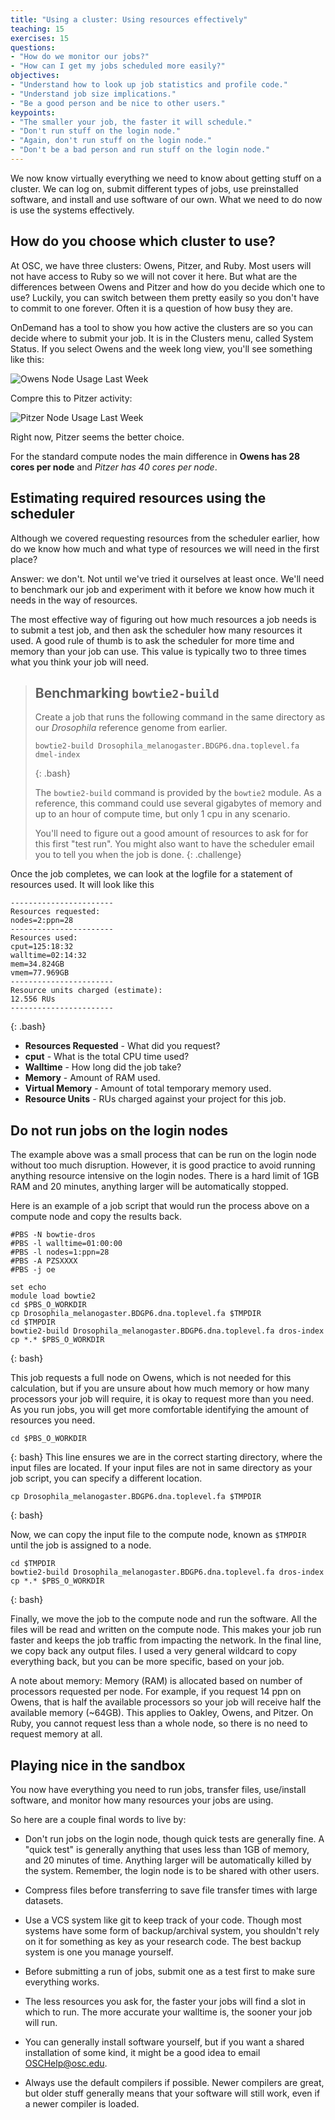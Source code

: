 ```yaml
---
title: "Using a cluster: Using resources effectively"
teaching: 15
exercises: 15
questions:
- "How do we monitor our jobs?"
- "How can I get my jobs scheduled more easily?" 
objectives:
- "Understand how to look up job statistics and profile code."
- "Understand job size implications."
- "Be a good person and be nice to other users."
keypoints:
- "The smaller your job, the faster it will schedule."
- "Don't run stuff on the login node."
- "Again, don't run stuff on the login node."
- "Don't be a bad person and run stuff on the login node."
---
```


We now know virtually everything we need to know about getting stuff on a cluster.
We can log on, submit different types of jobs, use preinstalled software, 
and install and use software of our own.
What we need to do now is use the systems effectively.

## How do you choose which cluster to use?

At OSC, we have three clusters: Owens, Pitzer, and Ruby. Most users will not have access to Ruby so we will not cover it
here. But what are the differences between Owens and Pitzer and how do you decide which one to use? Luckily, 
you can switch between them pretty easily so you don't have to commit to one forever. Often it is a question of how 
busy they are.

OnDemand has a tool to show you how active the clusters are so you can decide where to submit your job. It is in the
Clusters menu, called System Status. If you select Owens and the week long view, you'll see something like this:

![Owens Node Usage Last Week](../files/Owens-queue-week.png)

Compre this to Pitzer activity:

![Pitzer Node Usage Last Week](../files/Pitzer-queue-week.png)

Right now, Pitzer seems the better choice.

For the standard compute nodes the main difference in **Owens has 28 cores per node** and _Pitzer has 40 cores per node_.

## Estimating required resources using the scheduler

Although we covered requesting resources from the scheduler earlier,
how do we know how much and what type of resources we will need in the first place?

Answer: we don't. 
Not until we've tried it ourselves at least once.
We'll need to benchmark our job and experiment with it before
we know how much it needs in the way of resources.

The most effective way of figuring out how much resources a job needs is to submit a test job,
and then ask the scheduler how many resources it used.
A good rule of thumb is to ask the scheduler for more time and memory than your job can use.
This value is typically two to three times what you think your job will need.

> ## Benchmarking `bowtie2-build`
> Create a job that runs the following command 
> in the same directory as our *Drosophila* reference genome
> from earlier.
> 
> ```
> bowtie2-build Drosophila_melanogaster.BDGP6.dna.toplevel.fa dmel-index
> ```
> {: .bash}
> 
> The `bowtie2-build` command is provided by the `bowtie2` module.
> As a reference, this command could use several gigabytes of memory and up to an hour of compute time, 
> but only 1 cpu in any scenario.
> 
> You'll need to figure out a good amount of resources to ask for for this first "test run".
> You might also want to have the scheduler email you to tell you when the job is done.
{: .challenge}

Once the job completes, we can look at the logfile for a statement of resources used. It will look like this

```
-----------------------
Resources requested:
nodes=2:ppn=28
-----------------------
Resources used:
cput=125:18:32
walltime=02:14:32
mem=34.824GB
vmem=77.969GB
-----------------------
Resource units charged (estimate):
12.556 RUs
-----------------------
```
{: .bash}



* **Resources Requested** - What did you request?
* **cput** - What is the total CPU time used?
* **Walltime** - How long did the job take?
* **Memory** - Amount of RAM used.
* **Virtual Memory** - Amount of total temporary memory used.
* **Resource Units** - RUs charged against your project for this job.

## Do not run jobs on the login nodes

The example above was a small process that can be run on the login node without too much disruption. However, it
is good practice to avoid running anything resource intensive on the login nodes. There is a hard limit of 1GB RAM and 
20 minutes, anything larger will be automatically stopped.

Here is an example of a job script that would run the process above on a compute node and copy the results back.

```
#PBS -N bowtie-dros
#PBS -l walltime=01:00:00
#PBS -l nodes=1:ppn=28
#PBS -A PZSXXXX
#PBS -j oe

set echo
module load bowtie2
cd $PBS_O_WORKDIR
cp Drosophila_melanogaster.BDGP6.dna.toplevel.fa $TMPDIR
cd $TMPDIR
bowtie2-build Drosophila_melanogaster.BDGP6.dna.toplevel.fa dros-index
cp *.* $PBS_O_WORKDIR

```
{: bash}

This job requests a full node on Owens, which is not needed for this calculation, but if you are unsure about how much 
memory or how many processors your job will require, it is okay to request more than you need. As you run jobs, 
you will get more comfortable identifying the amount of resources you need.

```
cd $PBS_O_WORKDIR
```
{: bash}
This line ensures we are in the correct starting directory, where the input files are located. If your input files
are not in same directory as your job script, you can specify a different location. 

```
cp Drosophila_melanogaster.BDGP6.dna.toplevel.fa $TMPDIR
```
{: bash}

Now, we can copy the input file to the compute node, known as `$TMPDIR` until the job is assigned to a node. 

```
cd $TMPDIR
bowtie2-build Drosophila_melanogaster.BDGP6.dna.toplevel.fa dros-index
cp *.* $PBS_O_WORKDIR
```
{: bash}

Finally, we move the job to the compute node and run the software. All the files will be read and written on
the compute node. This makes your job run faster and keeps the job traffic from impacting the network. In the final
line, we copy back any output files. I used a very general wildcard to copy everything back, but you can be more
specific, based on your job.

A note about memory: Memory (RAM) is allocated based on number of processors requested per node. For example, if you
request 14 ppn on Owens, that is half the available processors so your job will receive half the available memory (~64GB).
This applies to Oakley, Owens, and Pitzer. On Ruby, you cannot request less than a whole node, so there is no need to 
request memory at all.

## Playing nice in the sandbox

You now have everything you need to run jobs, transfer files, use/install software,
and monitor how many resources your jobs are using.

So here are a couple final words to live by:

* Don't run jobs on the login node, though quick tests are generally fine. 
  A "quick test" is generally anything that uses less than 1GB of memory, and 20 minutes of time.
  Anything larger will be automatically killed by the system. Remember, the login node is to 
  be shared with other users. 

* Compress files before transferring to save file transfer times with large datasets.

* Use a VCS system like git to keep track of your code. Though most systems have some form
  of backup/archival system, you shouldn't rely on it for something as key as your research code.
  The best backup system is one you manage yourself.

* Before submitting a run of jobs, submit one as a test first to make sure everything works.

* The less resources you ask for, the faster your jobs will find a slot in which to run.
  The more accurate your walltime is, the sooner your job will run.

* You can generally install software yourself, but if you want a shared installation of some kind,
  it might be a good idea to email OSCHelp@osc.edu.

* Always use the default compilers if possible. Newer compilers are great, but older stuff generally
  means that your software will still work, even if a newer compiler is loaded.

